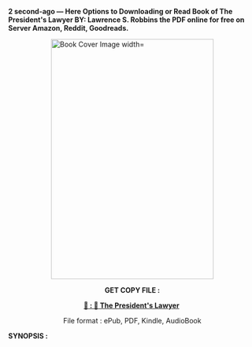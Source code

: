 <p><strong>2 second-ago &mdash; Here Options to Downloading or Read Book of The President's Lawyer BY: Lawrence S. Robbins the PDF online for free on Server Amazon, Reddit, Goodreads.</strong></p><p><a href="https://uk.ebookarea.xyz/?book=207293730-the-president-s-lawyer"><img style="display: block; margin-left: auto; margin-right: auto;" src="https://i.gr-assets.com/images/S/compressed.photo.goodreads.com/books/1710262471l/207293730.jpg" alt="Book Cover Image width=" width="330" height="488" /></a></p><p style="text-align: center;"><strong>GET COPY FILE :</strong></p><p style="text-align: center;"><strong><a href="https://uk.ebookarea.xyz/?book=207293730-the-president-s-lawyer" target="_blank" rel="noopener">📢 : 🔗 The President's Lawyer</a>&nbsp;</strong></p><p style="text-align: center;">File format : ePub, PDF, Kindle, AudioBook</p><p><strong>SYNOPSIS :</strong></p><p></p>
